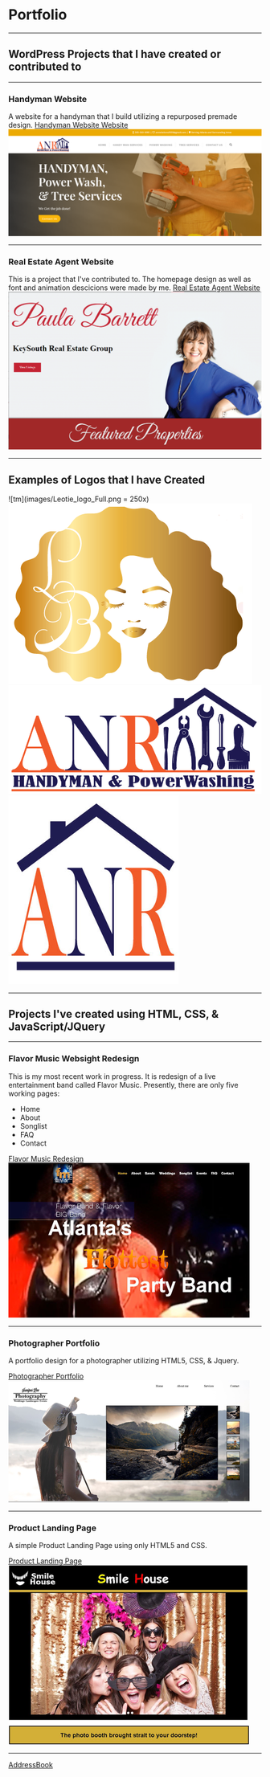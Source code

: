 # Portfolio
---
## WordPress Projects that I have created or contributed to
---
### Handyman Website
A website for a handyman that I build utilizing a repurposed premade design.
[Handyman Website Website](http://anrsolutionsservices.com/)
![tm](images/anrHomepage.PNG)

---
### Real Estate Agent Website
This is a project that I've contributed to. The homepage design as well as font and animation descicions were made by me. 
[Real Estate Agent Website](https://paulabarrett.net/)
![tm](images/PaulaB.PNG)

---

## Examples of Logos that I have Created
![tm](images/Leotie_logo_Full.png = 250x) ![tm](images/Leotie-logo-head.png) ![tm](images/ANR-Logo-Long.png) ![tm](images/ANR-Icon.jpg)

---

## Projects I've created using HTML, CSS, & JavaScript/JQuery

---

### Flavor Music Websight Redesign 
This is my most recent work in progress. It is redesign of a live entertainment
band called Flavor Music. Presently, there are only five working pages:
* Home 
* About 
* Songlist 
* FAQ 
* Contact

[Flavor Music Redesign ](/flavor/index.html)
![tm](images/flavorT.png)


---
### Photographer Portfolio

A portfolio design for a photographer utilizing HTML5, CSS, & Jquery.

[Photographer Portfolio](/portfolio/index.html)
![tm](images/portfoliotm.png)

---
### Product Landing Page

A simple Product Landing Page using only HTML5 and CSS.

[Product Landing Page](/ProductLanding/ProductLandingPage.html)
![tm](images/landingtn.png)

---
[AddressBook](address.html)









<!-- Remove above link if you don't want to attibute -->
